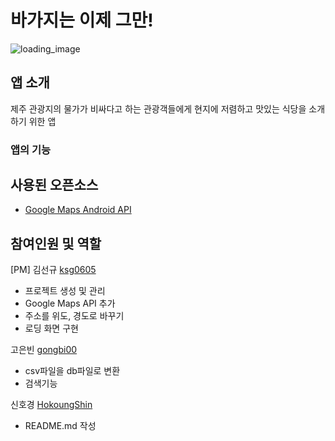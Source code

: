 # 바가지는 이제 그만!
![loading_image](https://user-images.githubusercontent.com/64388948/122505401-3e2f5480-d037-11eb-8386-3819d80e6f99.png)
## 앱 소개

제주 관광지의 물가가 비싸다고 하는 관광객들에게 현지에 저렴하고 맛있는 식당을 소개하기 위한 앱

### 앱의 기능


## 사용된 오픈소스

- [Google Maps Android API](https://developers.google.com/maps/documentation?hl=ko)

## 참여인원 및 역할
[PM] 김선규 [ksg0605](https://github.com/ksg0605)

- 프로젝트 생성 및 관리
- Google Maps API 추가
- 주소를 위도, 경도로 바꾸기
- 로딩 화면 구현

고은빈 [gongbi00](https://github.com/gongbi00)

- csv파일을 db파일로 변환
- 검색기능 

신호경 [HokoungShin](https://github.com/HokoungShin)

- README.md 작성
